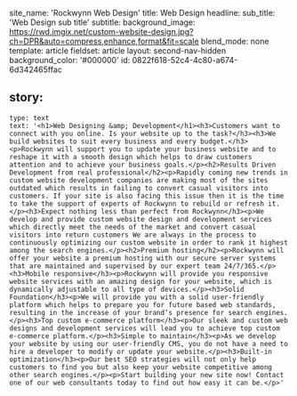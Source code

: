 site_name: 'Rockwynn Web Design'
title: Web Design
headline:
sub_title: 'Web Design sub title'
subtitle:
background_image: https://rwd.imgix.net/custom-website-design.jpg?ch=DPR&auto=compress,enhance,format&fit=scale
blend_mode: none
template: article
fieldset: article
layout: second-nav-hidden
background_color: '#000000'
id: 0822f618-52c4-4c80-a674-6d342465ffac

story:
  -
    type: text
    text: '<h1>Web Designing &amp; Development</h1><h3>Customers want to connect with you online. Is your website up to the task?</h3><h3>We build websites to suit every business and every budget.</h3><p>Rockwynn will support you to update your business website and to reshape it with a smooth design which helps to draw customers attention and to achieve your business goals.</p><h2>Results Driven Development from real professional</h2><p>Rapidly coming new trends in custom website development companies are making most of the sites outdated which results in failing to convert casual visitors into customers. If your site is also facing this issue then it is the time to take the support of experts of Rockwynn to rebuild or refresh it.</p><h3>Expect nothing less than perfect from Rockwynn</h3><p>We develop and provide custom website design and development services which directly meet the needs of the market and convert casual visitors into return customers We are always in the process to continuously optimizing our custom website in order to rank it highest among the search engines.</p><h2>Premium hosting</h2><p>Rockwynn will offer your website a premium hosting with our secure server systems that are maintained and supervised by our expert team 24/7/365.</p><h3>Mobile responsive</h3><p>Rockwynn will provide you responsive website services with an amazing design for your website, which is dynamically adjustable to all type of devices.</p><h3>Solid Foundation</h3><p>We will provide you with a solid user-friendly platform which helps to prepare you for future based web standards, resulting in the increase of your brand’s presence for search engines.</p><h3>Top custom e-commerce platform</h3><p>Our sleek and custom web designs and development services will lead you to achieve top custom e-commerce platform.</p><h3>Simple to maintain</h3><p>As we develop your website by using our user-friendly CMS, you do not have a need to hire a developer to modify or update your website.</p><h3>Built-in optimization</h3><p>Our best SEO strategies will not only help customers to find you but also keep your website competitive among other search engines.</p><p>Start building your new site now! Contact one of our web consultants today to find out how easy it can be.</p>'
